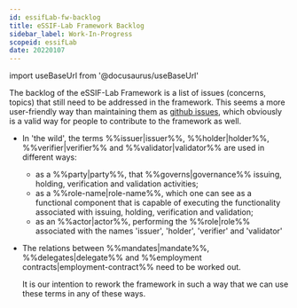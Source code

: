 ```yaml
---
id: essifLab-fw-backlog
title: eSSIF-Lab Framework Backlog
sidebar_label: Work-In-Progress
scopeid: essifLab
date: 20220107
---
```


import useBaseUrl from '@docusaurus/useBaseUrl'

The backlog of the eSSIF-Lab Framework is a list of issues (concerns, topics) that still need to be addressed in the framework. This seems a more user-friendly way than maintaining them as [github issues](https://github.com/essif-lab/framework/issues), which obviously is a valid way for people to contribute to the framework as well.

- In 'the wild', the terms %%issuer|issuer%%, %%holder|holder%%, %%verifier|verifier%% and %%validator|validator%% are used in different ways:
   - as a %%party|party%%, that %%governs|governance%% issuing, holding, verification and validation activities;
   - as a %%role-name|role-name%%, which one can see as a functional component that is capable of executing the functionality associated with issuing, holding, verification and validation;
   - as an %%actor|actor%%, performing the %%role|role%% associated with the names 'issuer', 'holder', 'verifier' and 'validator'

- The relations between %%mandates|mandate%%, %%delegates|delegate%% and %%employment contracts|employment-contract%% need to be worked out.

   It is our intention to rework the framework in such a way that we can use these terms in any of these ways.
